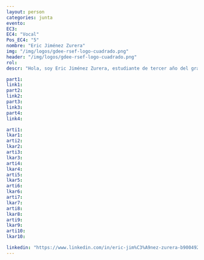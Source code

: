 ```yaml
---
layout: person
categories: junta
evento: 
EC3: 
EC4: "Vocal"
Pos_EC4: "5"
nombre: "Eric Jiménez Zurera"
img: "/img/logos/gdee-rsef-logo-cuadrado.png"
header: "/img/logos/gdee-rsef-logo-cuadrado.png"
rol: 
descr: "Hola, soy Eric Jiménez Zurera, estudiante de tercer año del grado de Física por la Universidad Autónoma de Barcelona. Asumo mi papel como Vocal de la Junta de Gobierno del Grupo de Estudiantes con ilusión y entusiasmo por cumplir con mi labor y colaborar con este gran equipo. Además de ayudar a la logística de próximas actividades, creo que podría aportar con mi empuje por tomar el relevo de la coordinación de las Preliminares de las PLANCKS a nivel nacional ya que el proyecto me atrae mucho y siempre he tenido predisposición a la organización de actividades de este calibre."

part1: 
link1: 
part2: 
link2: 
part3:
link3:
part4:
link4:

arti1:
lkar1: 
arti2:
lkar2:
arti3:
lkar3:
arti4:
lkar4:
arti5:
lkar5: 
arti6:
lkar6:
arti7:
lkar7: 
arti8:
lkar8:
arti9:
lkar9:
arti10:
lkar10:

linkedin: "https://www.linkedin.com/in/eric-jim%C3%A9nez-zurera-b90049287/"
---
```

